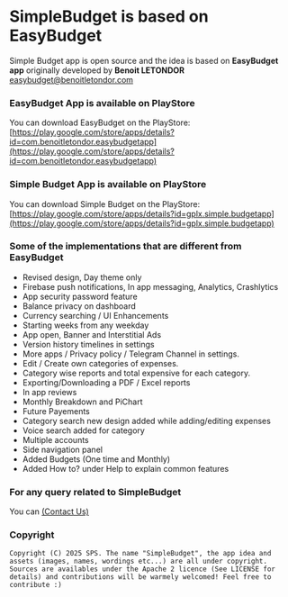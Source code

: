 # SimpleBudget is based on EasyBudget

Simple Budget app is open source and the idea is based on **EasyBudget app** originally developed by **Benoit LETONDOR** [easybudget@benoitletondor.com](mailto:easybudget@benoitletondor.com)

### EasyBudget App is available on PlayStore

You can download EasyBudget on the PlayStore: [https://play.google.com/store/apps/details?id=com.benoitletondor.easybudgetapp](https://play.google.com/store/apps/details?id=com.benoitletondor.easybudgetapp)

### Simple Budget App is available on PlayStore

You can download Simple Budget on the PlayStore: [https://play.google.com/store/apps/details?id=gplx.simple.budgetapp](https://play.google.com/store/apps/details?id=gplx.simple.budgetapp)

### Some of the implementations that are different from EasyBudget

- Revised design, Day theme only
- Firebase push notifications, In app messaging, Analytics, Crashlytics
- App security password feature
- Balance privacy on dashboard
- Currency searching / UI Enhancements 
- Starting weeks from any weekday
- App open, Banner and Interstitial Ads
- Version history timelines in settings
- More apps / Privacy policy / Telegram Channel in settings. 
- Edit / Create own categories of expenses.
- Category wise reports and total expensive for each category.
- Exporting/Downloading a PDF / Excel reports
- In app reviews
- Monthly Breakdown and PiChart
- Future Payements 
- Category search new design added while adding/editing expenses
- Voice search added for category
- Multiple accounts
- Side navigation panel
- Added Budgets (One time and Monthly)
- Added How to? under Help to explain common features



### For any query related to SimpleBudget
 
 You can  [(Contact Us)](mailto:info@simplebudget.online)

### Copyright

    Copyright (C) 2025 SPS. The name "SimpleBudget", the app idea and assets (images, names, wordings etc...) are all under copyright.
    Sources are availables under the Apache 2 licence (See LICENSE for details) and contributions will be warmely welcomed! Feel free to contribute :)
    
    
